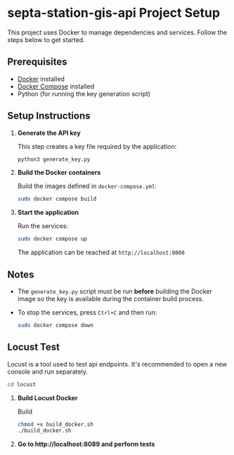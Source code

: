 # septa-station-gis-api Project Setup

This project uses Docker to manage dependencies and services. Follow the steps below to get started.

## Prerequisites

- [Docker](https://docs.docker.com/get-docker/) installed  
- [Docker Compose](https://docs.docker.com/compose/install/) installed  
- Python (for running the key generation script)

## Setup Instructions

1. **Generate the API key**

   This step creates a key file required by the application:

   ```bash
   python3 generate_key.py
   ```

2. **Build the Docker containers**

   Build the images defined in `docker-compose.yml`:

   ```bash
   sudo docker compose build
   ```

3. **Start the application**

   Run the services:

   ```bash
   sudo docker compose up
   ```

   The application can be reached at `http://localhost:8000`

## Notes

- The `generate_key.py` script must be run **before** building the Docker image so the key is available during the container build process.
- To stop the services, press `Ctrl+C` and then run:

   ```bash
   sudo docker compose down
   ```

## Locust Test 

Locust is a tool used to test api endpoints. It's recommended to open a new console and run separately.

```bash
cd locust
```

1. **Build Locust Docker**

    Build
    ```bash
    chmod +x build_docker.sh
    ./build_docker.sh
    ```

3. **Go to http://localhost:8089 and perform tests**